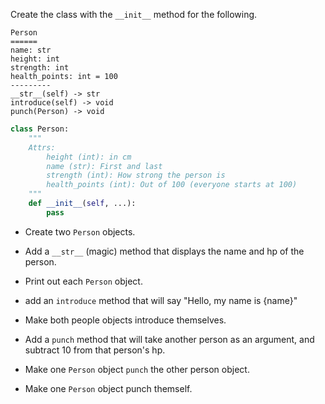 Create the class with the `__init__` method for the following.

```
Person
======
name: str
height: int
strength: int
health_points: int = 100
---------
__str__(self) -> str
introduce(self) -> void
punch(Person) -> void
```

```python
class Person:
    """
    Attrs:
        height (int): in cm
        name (str): First and last
        strength (int): How strong the person is 
        health_points (int): Out of 100 (everyone starts at 100)
    """
    def __init__(self, ...):
        pass
```

- Create two `Person` objects.

- Add a `__str__` (magic) method that displays the name and hp of the person.

- Print out each `Person` object.

- add an `introduce` method that will say "Hello, my name is {name}"

- Make both people objects introduce themselves.

- Add a `punch` method that will take another person as an argument, and subtract 10 from that person's hp.

- Make one `Person` object `punch` the other person object.

- Make one `Person` object punch themself.

